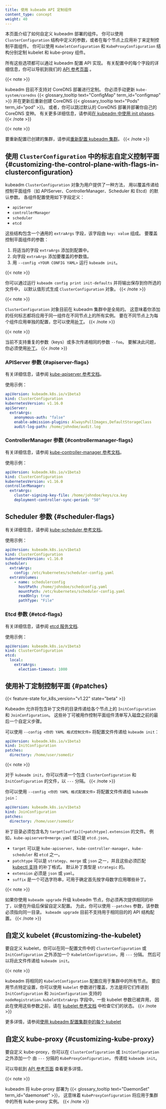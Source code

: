 ```yaml
---
title: 使用 kubeadm API 定制组件
content_type: concept
weight: 40
---
```

<!--
---
reviewers:
- sig-cluster-lifecycle
title: Customizing components with the kubeadm API
content_type: concept
weight: 40
---
-->

<!-- overview -->

<!--
This page covers how to customize the components that kubeadm deploys. For control plane components
you can use flags in the `ClusterConfiguration` structure or patches per-node. For the kubelet
and kube-proxy you can use `KubeletConfiguration` and `KubeProxyConfiguration`, accordingly.

All of these options are possible via the kubeadm configuration API.
For more details on each field in the configuration you can navigate to our
[API reference pages](/docs/reference/config-api/kubeadm-config.v1beta3/).
-->
本页面介绍了如何自定义 kubeadm 部署的组件。
你可以使用 `ClusterConfiguration` 结构中定义的参数，或者在每个节点上应用补丁来定制控制平面组件。
你可以使用 `KubeletConfiguration` 和 `KubeProxyConfiguration` 结构分别定制 kubelet 和 kube-proxy 组件。

所有这些选项都可以通过 kubeadm 配置 API 实现。
有关配置中的每个字段的详细信息，你可以导航到我们的 
[API 参考页面](/docs/reference/config-api/kubeadm-config.v1beta3/) 。

{{< note >}}
<!--
Customizing the CoreDNS deployment of kubeadm is currently not supported. You must manually
patch the `kube-system/coredns` {{< glossary_tooltip text="ConfigMap" term_id="configmap" >}}
and recreate the CoreDNS {{< glossary_tooltip text="Pods" term_id="pod" >}} after that. Alternatively,
you can skip the default CoreDNS deployment and deploy your own variant.
For more details on that see [Using init phases with kubeadm](/docs/reference/setup-tools/kubeadm/kubeadm-init/#init-phases).
-->
kubeadm 目前不支持对 CoreDNS 部署进行定制。
你必须手动更新 `kube-system/coredns` {{< glossary_tooltip text="ConfigMap" term_id="configmap" >}} 
并在更新后重新创建 CoreDNS {{< glossary_tooltip text="Pods" term_id="pod" >}}。
或者，你可以跳过默认的 CoreDNS 部署并部署你自己的 CoreDNS 变种。
有关更多详细信息，请参阅[在 kubeadm 中使用 init phases](/zh-cn/docs/reference/setup-tools/kubeadm/kubeadm-init/#init-phases).
{{< /note >}}

{{< note >}}
<!--
To reconfigure a cluster that has already been created see
[Reconfiguring a kubeadm cluster](/docs/tasks/administer-cluster/kubeadm/kubeadm-reconfigure).
-->

要重新配置已创建的集群，请参阅[重新配置 kubeadm 集群](/zh-cn/docs/tasks/administer-cluster/kubeadm/kubeadm-reconfigure)。
{{< /note >}}

<!-- body -->

<!--
## Customizing the control plane with flags in `ClusterConfiguration`

The kubeadm `ClusterConfiguration` object exposes a way for users to override the default
flags passed to control plane components such as the APIServer, ControllerManager, Scheduler and Etcd.
The components are defined using the following structures:
-->
## 使用 `ClusterConfiguration` 中的标志自定义控制平面   {#customizing-the-control-plane-with-flags-in-clusterconfiguration}

kubeadm `ClusterConfiguration` 对象为用户提供了一种方法，
用以覆盖传递给控制平面组件（如 APIServer、ControllerManager、Scheduler 和 Etcd）的默认参数。
各组件配置使用如下字段定义：

- `apiServer`
- `controllerManager`
- `scheduler`
- `etcd`

<!--
These structures contain a common `extraArgs` field, that consists of `key: value` pairs.
To override a flag for a control plane component:
-->
这些结构包含一个通用的 `extraArgs` 字段，该字段由 `key: value` 组成。
要覆盖控制平面组件的参数：

<!--
1.  Add the appropriate `extraArgs` to your configuration.
2.  Add flags to the `extraArgs` field.
3.  Run `kubeadm init` with `--config <YOUR CONFIG YAML>`.
-->
1.  将适当的字段 `extraArgs` 添加到配置中。
2.  向字段 `extraArgs` 添加要覆盖的参数值。
3.  用 `--config <YOUR CONFIG YAML>` 运行 `kubeadm init`。

{{< note >}}
<!-- 
You can generate a `ClusterConfiguration` object with default values by running `kubeadm config print init-defaults` 
and saving the output to a file of your choice. 
-->
你可以通过运行 `kubeadm config print init-defaults` 并将输出保存到你所选的文件中，
以默认值形式生成 `ClusterConfiguration` 对象。
{{< /note >}}

{{< note >}}
<!-- 
The `ClusterConfiguration` object is currently global in kubeadm clusters. This means that any flags that you add,
will apply to all instances of the same component on different nodes. To apply individual configuration per component
on different nodes you can use [patches](#patches).
-->
`ClusterConfiguration` 对象目前在 kubeadm 集群中是全局的。
这意味着你添加的任何标志都将应用于同一组件在不同节点上的所有实例。
要在不同节点上为每个组件应用单独的配置，您可以使用[补丁](#patches)。
{{< /note >}}

{{< note >}}
<!-- 
Duplicate flags (keys), or passing the same flag `--foo` multiple times, is currently not supported.
To workaround that you must use [patches](#patches).
-->
当前不支持重复的参数（keys）或多次传递相同的参数 `--foo`。
要解决此问题，你必须使用[补丁](#patches)。
{{< /note >}}

<!--
## APIServer flags
-->
### APIServer 参数   {#apiserver-flags}

<!--
For details, see the [reference documentation for kube-apiserver](/docs/reference/command-line-tools-reference/kube-apiserver/).
-->
有关详细信息，请参阅 [kube-apiserver 参考文档](/docs/reference/command-line-tools-reference/kube-apiserver/)。

<!--
Example usage:
-->
使用示例：
```yaml
apiVersion: kubeadm.k8s.io/v1beta3
kind: ClusterConfiguration
kubernetesVersion: v1.16.0
apiServer:
  extraArgs:
    anonymous-auth: "false"
    enable-admission-plugins: AlwaysPullImages,DefaultStorageClass
    audit-log-path: /home/johndoe/audit.log
```

<!--
## ControllerManager flags
-->
### ControllerManager 参数   {#controllermanager-flags}

<!--
For details, see the [reference documentation for kube-controller-manager](/docs/reference/command-line-tools-reference/kube-controller-manager/).
-->
有关详细信息，请参阅 [kube-controller-manager 参考文档](/docs/reference/command-line-tools-reference/kube-controller-manager/)。

<!--
Example usage:
-->
使用示例：
```yaml
apiVersion: kubeadm.k8s.io/v1beta3
kind: ClusterConfiguration
kubernetesVersion: v1.16.0
controllerManager:
  extraArgs:
    cluster-signing-key-file: /home/johndoe/keys/ca.key
    deployment-controller-sync-period: "50"
```

<!--
### Scheduler flags
-->
## Scheduler 参数   {#scheduler-flags}

<!--
For details, see the [reference documentation for kube-scheduler](/docs/reference/command-line-tools-reference/kube-scheduler/).
-->
有关详细信息，请参阅 [kube-scheduler 参考文档](/docs/reference/command-line-tools-reference/kube-scheduler/)。

<!--
Example usage:
-->
使用示例：
```yaml
apiVersion: kubeadm.k8s.io/v1beta3
kind: ClusterConfiguration
kubernetesVersion: v1.16.0
scheduler:
  extraArgs:
    config: /etc/kubernetes/scheduler-config.yaml
  extraVolumes:
    - name: schedulerconfig
      hostPath: /home/johndoe/schedconfig.yaml
      mountPath: /etc/kubernetes/scheduler-config.yaml
      readOnly: true
      pathType: "File"
```
<!--
### Etcd flags

For details, see the [etcd server documentation](https://etcd.io/docs/).

Example usage:
-->
### Etcd 参数   {#etcd-flags} 

有关详细信息，请参阅 [etcd 服务文档](https://etcd.io/docs/).

使用示例：

```yaml
apiVersion: kubeadm.k8s.io/v1beta3
kind: ClusterConfiguration
etcd:
  local:
    extraArgs:
      election-timeout: 1000
```
<!--
## Customizing the control plane with patches {#patches}

{{< feature-state for_k8s_version="v1.22" state="beta" >}}

Kubeadm allows you to pass a directory with patch files to `InitConfiguration` and `JoinConfiguration`
on individual nodes. These patches can be used as the last customization step before the control
plane component manifests are written to disk.

You can pass this file to `kubeadm init` with `--config <YOUR CONFIG YAML>`:
-->
## 使用补丁定制控制平面   {#patches}

{{< feature-state for_k8s_version="v1.22" state="beta" >}}

Kubeadm 允许将包含补丁文件的目录传递给各个节点上的 `InitConfiguration` 和 `JoinConfiguration`。
这些补丁可被用作控制平面组件清单写入磁盘之前的最后一个自定义步骤。

可以使用 `--config <你的 YAML 格式控制文件>` 将配置文件传递给 `kubeadm init`：

```yaml
apiVersion: kubeadm.k8s.io/v1beta3
kind: InitConfiguration
patches:
  directory: /home/user/somedir
```

{{< note >}}
<!--
For `kubeadm init` you can pass a file containing both a `ClusterConfiguration` and `InitConfiguration`
separated by `---`.
-->
对于 `kubeadm init`，你可以传递一个包含 `ClusterConfiguration` 和 `InitConfiguration` 的文件，以 `---` 分隔。
{{< /note >}}

<!--
You can pass this file to `kubeadm join` with `--config <YOUR CONFIG YAML>`:
-->
你可以使用 `--config <你的 YAML 格式配置文件>` 将配置文件传递给 `kubeadm join`：

```yaml
apiVersion: kubeadm.k8s.io/v1beta3
kind: JoinConfiguration
patches:
  directory: /home/user/somedir
```

<!--
The directory must contain files named `target[suffix][+patchtype].extension`.
For example, `kube-apiserver0+merge.yaml` or just `etcd.json`.
-->
补丁目录必须包含名为 `target[suffix][+patchtype].extension` 的文件。
例如，`kube-apiserver0+merge.yaml`  或只是 `etcd.json`。

<!--
- `target` can be one of `kube-apiserver`, `kube-controller-manager`, `kube-scheduler` and `etcd`.
- `patchtype` can be one of `strategic`, `merge` or `json` and these must match the patching formats
[supported by kubectl](/docs/tasks/manage-kubernetes-objects/update-api-object-kubectl-patch).
The default `patchtype` is `strategic`.
- `extension` must be either `json` or `yaml`.
- `suffix` is an optional string that can be used to determine which patches are applied first
alpha-numerically.
-->
- `target` 可以是 `kube-apiserver`、`kube-controller-manager`、`kube-scheduler` 和 `etcd` 之一。
- `patchtype` 可以是 `strategy`、`merge` 或 `json` 之一，并且这些必须匹配 
  [kubectl 支持](/zh-cn/docs/tasks/manage-kubernetes-objects/update-api-object-kubectl-patch) 的补丁格式。
  默认补丁类型是 `strategic` 的。
- `extension` 必须是 `json` 或 `yaml`。
- `suffix` 是一个可选字符串，可用于确定首先按字母数字应用哪些补丁。

{{< note >}}
<!--
If you are using `kubeadm upgrade` to upgrade your kubeadm nodes you must again provide the same
patches, so that the customization is preserved after upgrade. To do that you can use the `--patches`
flag, which must point to the same directory. `kubeadm upgrade` currently does not support a configuration
API structure that can be used for the same purpose.
-->
如果你使用 `kubeadm upgrade` 升级 kubeadm 节点，你必须再次提供相同的补丁，以便在升级后保留自定义配置。
为此，你可以使用 `--patches` 参数，该参数必须指向同一目录。 `kubeadm upgrade` 目前不支持用于相同目的的 API 结构配置。
{{< /note >}}

<!--
## Customizing the kubelet

To customize the kubelet you can add a `KubeletConfiguration` next to the `ClusterConfiguration` or
`InitConfiguration` separated by `---` within the same configuration file. This file can then be passed to `kubeadm init`.
-->
## 自定义 kubelet   {#customizing-the-kubelet}

要自定义 kubelet，你可以在同一配置文件中的 `ClusterConfiguration` 或 `InitConfiguration` 
之外添加一个 `KubeletConfiguration`，用 `---` 分隔。
然后可以将此文件传递给 `kubeadm init`。

{{< note >}}
<!--
kubeadm applies the same `KubeletConfiguration` to all nodes in the cluster. To apply node
specific settings you can use kubelet flags as overrides by passing them in the `nodeRegistration.kubeletExtraArgs`
field supported by both `InitConfiguration` and `JoinConfiguration`. Some kubelet flags are deprecated,
so check their status in the [kubelet reference documentation](/docs/reference/command-line-tools-reference/kubelet)
before using them.
-->
kubeadm 将相同的 `KubeletConfiguration` 配置应用于集群中的所有节点。
要应用节点特定设置，你可以使用 `kubelet` 参数进行覆盖，方法是将它们传递到 `InitConfiguration` 和 `JoinConfiguration` 
支持的 `nodeRegistration.kubeletExtraArgs` 字段中。一些 kubelet 参数已被弃用，
因此在使用这些参数之前，请在 [kubelet 参考文档](/zh-cn/docs/reference/command-line-tools-reference/kubelet) 中检查它们的状态。
{{< /note >}}

<!--
For more details see [Configuring each kubelet in your cluster using kubeadm](/docs/setup/production-environment/tools/kubeadm/kubelet-integration)
-->
更多详情，请参阅[使用 kubeadm 配置集群中的每个 kubelet](/zh-cn/docs/setup/production-environment/tools/kubeadm/kubelet-integration)

<!--
## Customizing kube-proxy

To customize kube-proxy you can pass a `KubeProxyConfiguration` next your `ClusterConfiguration` or
`InitConfiguration` to `kubeadm init` separated by `---`.

For more details you can navigate to our [API reference pages](/docs/reference/config-api/kubeadm-config.v1beta3/).
-->
## 自定义 kube-proxy   {#customizing-kube-proxy}

要自定义 kube-proxy，你可以在 `ClusterConfiguration` 或 `InitConfiguration` 之外添加一个
由 `---` 分隔的 `KubeProxyConfiguration`， 传递给 `kubeadm init`。

可以导航到 [API 参考页面](/docs/reference/config-api/kubeadm-config.v1beta3/) 查看更多详情，

{{< note >}}
<!--
kubeadm deploys kube-proxy as a {{< glossary_tooltip text="DaemonSet" term_id="daemonset" >}}, which means
that the `KubeProxyConfiguration` would apply to all instances of kube-proxy in the cluster.
-->
kubeadm 将 kube-proxy 部署为 {{< glossary_tooltip text="DaemonSet" term_id="daemonset" >}}，
这意味着 `KubeProxyConfiguration` 将应用于集群中的所有 kube-proxy 实例。
{{< /note >}}


